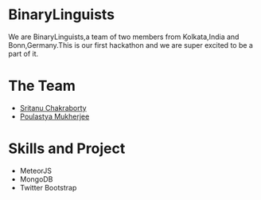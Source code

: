 # BinaryLinguists
We are BinaryLinguists,a team of two members from Kolkata,India and Bonn,Germany.This is our first hackathon
and we are super excited to be a part of it.

# The Team 
* [Sritanu Chakraborty](https://github.com/SRITANU) 
* [Poulastya Mukherjee](https://twitter.com/poulastyab) 

# Skills and Project
* MeteorJS 
* MongoDB
* Twitter Bootstrap 
